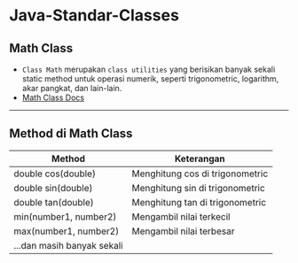 # Java-Standar-Classes
## Math Class
* `Class Math` merupakan `class utilities` yang berisikan banyak sekali static method untuk operasi numerik, seperti trigonometric, logarithm, akar pangkat, dan lain-lain.
* [Math Class Docs](https://docs.oracle.com/en/java/javase/17/docs/api/java.base/java/lang/Math.html)

---

## Method di Math Class
|Method|Keterangan|
|---|---|
|double cos(double)|Menghitung cos di trigonometric|
|double sin(double)|Menghitung sin di trigonometric|
|double tan(double)|Menghitung tan di trigonometric|
|min(number1, number2)|Mengambil nilai terkecil|
|max(number1, number2)|Mengambil nilai terbesar|
|...dan masih banyak sekali||